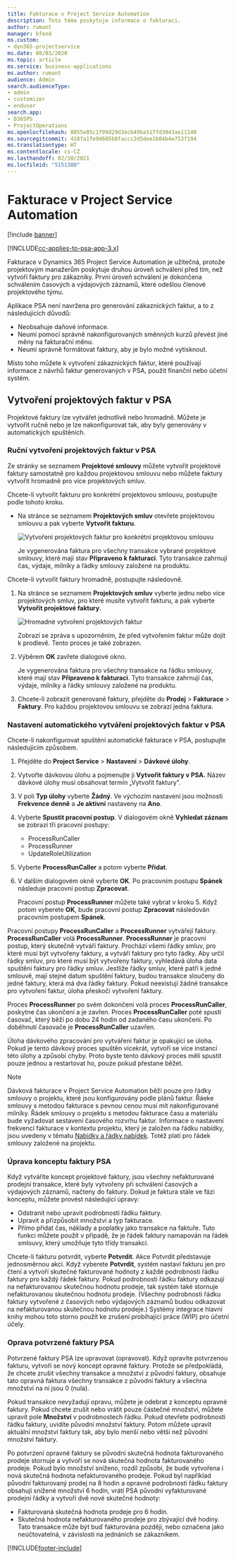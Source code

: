 ```yaml
---
title: Fakturace v Project Service Automation
description: Toto téma poskytuje informace o fakturaci.
author: rumant
manager: kfend
ms.custom:
- dyn365-projectservice
ms.date: 08/03/2020
ms.topic: article
ms.service: business-applications
ms.author: rumant
audience: Admin
search.audienceType:
- admin
- customizer
- enduser
search.app:
- D365PS
- ProjectOperations
ms.openlocfilehash: 0855e85c1f09d29d3ecb49ba517fd3043ae11140
ms.sourcegitcommit: 418fa1fe9d605b8faccc2d5dee1b04b4e753f194
ms.translationtype: HT
ms.contentlocale: cs-CZ
ms.lasthandoff: 02/10/2021
ms.locfileid: "5151380"
---
```

# <a name="invoicing-in-project-service-automation"></a>Fakturace v Project Service Automation

[!include [banner](../includes/psa-now-project-operations.md)]

[!INCLUDE[cc-applies-to-psa-app-3.x](../includes/cc-applies-to-psa-app-3x.md)]

Fakturace v Dynamics 365 Project Service Automation je užitečná, protože projektovým manažerům poskytuje druhou úroveň schválení před tím, než vytvoří faktury pro zákazníky. První úroveň schválení je dokončena schválením časových a výdajových záznamů, které odešlou členové projektového týmu.

Aplikace PSA není navržena pro generování zákaznických faktur, a to z následujících důvodů:

- Neobsahuje daňové informace.
- Neumí pomocí správně nakonfigurovaných směnných kurzů převést jiné měny na fakturační měnu.
- Neumí správně formátovat faktury, aby je bylo možné vytisknout.

Místo toho můžete k vytvoření zákaznických faktur, které používají informace z návrhů faktur generovaných v PSA, použít finanční nebo účetní systém.

## <a name="creating-project-invoices-in-psa"></a>Vytvoření projektových faktur v PSA

Projektové faktury lze vytvářet jednotlivě nebo hromadně. Můžete je vytvořit ručně nebo je lze nakonfigurovat tak, aby byly generovány v automatických spuštěních.

### <a name="manually-create-project-invoices-in-psa"></a>Ruční vytvoření projektových faktur v PSA

Ze stránky se seznamem **Projektové smlouvy** můžete vytvořit projektové faktury samostatně pro každou projektovou smlouvu nebo můžete faktury vytvořit hromadně pro více projektových smluv.

Chcete-li vytvořit fakturu pro konkrétní projektovou smlouvu, postupujte podle tohoto kroku.

- Na stránce se seznamem **Projektových smluv** otevřete projektovou smlouvu a pak vyberte **Vytvořit fakturu**.

    ![Vytvoření projektových faktur pro konkrétní projektovou smlouvu](media/CreateProjectInvoicesOneByOne.png)

    Je vygenerována faktura pro všechny transakce vybrané projektové smlouvy, které mají stav **Připraveno k fakturaci**. Tyto transakce zahrnují čas, výdaje, milníky a řádky smlouvy založené na produktu.

Chcete-li vytvořit faktury hromadně, postupujte následovně.

1. Na stránce se seznamem **Projektových smluv** vyberte jednu nebo více projektových smluv, pro které musíte vytvořit fakturu, a pak vyberte **Vytvořit projektové faktury**.

    ![Hromadné vytvoření projektových faktur](media/CreateProjectInvoicesBulk.png)

    Zobrazí se zpráva s upozorněním, že před vytvořením faktur může dojít k prodlevě. Tento proces je také zobrazen.

2. Výběrem **OK** zavřete dialogové okno.

    Je vygenerována faktura pro všechny transakce na řádku smlouvy, které mají stav **Připraveno k fakturaci**. Tyto transakce zahrnují čas, výdaje, milníky a řádky smlouvy založené na produktu.

3. Chcete-li zobrazit generované faktury, přejděte do **Prodej** \> **Fakturace** \> **Faktury**. Pro každou projektovou smlouvu se zobrazí jedna faktura.

### <a name="set-up-automated-creation-of-project-invoices-in-psa"></a>Nastavení automatického vytváření projektových faktur v PSA

Chcete-li nakonfigurovat spuštění automatické fakturace v PSA, postupujte následujícím způsobem.

1. Přejděte do **Project Service** \> **Nastavení** \> **Dávkové úlohy**.
2. Vytvořte dávkovou úlohu a pojmenujte ji **Vytvořit faktury v PSA.** Název dávkové úlohy musí obsahovat termín „Vytvořit faktury”.
3. V poli **Typ úlohy** vyberte **Žádný**. Ve výchozím nastavení jsou možnosti **Frekvence denně** a **Je aktivní** nastaveny na **Ano**.
4. Vyberte **Spustit pracovní postup**. V dialogovém okně **Vyhledat záznam** se zobrazí tři pracovní postupy:

    - ProcessRunCaller
    - ProcessRunner
    - UpdateRoleUtilization

5. Vyberte **ProcessRunCaller** a potom vyberte **Přidat**.
6. V dalším dialogovém okně vyberte **OK**. Po pracovním postupu **Spánek** následuje pracovní postup **Zpracovat**.

    Pracovní postup **ProcessRunner** můžete také vybrat v kroku 5. Když potom vyberete **OK**, bude pracovní postup **Zpracovat** následován pracovním postupem **Spánek**.

Pracovní postupy **ProcessRunCaller** a **ProcessRunner** vytvářejí faktury. **ProcessRunCaller** volá **ProcessRunner**. **ProcessRunner** je pracovní postup, který skutečně vytváří faktury. Prochází všemi řádky smluv, pro které musí být vytvořeny faktury, a vytváří faktury pro tyto řádky. Aby určil řádky smluv, pro které musí být vytvořeny faktury, vyhledává úloha data spuštění faktury pro řádky smluv. Jestliže řádky smluv, které patří k jedné smlouvě, mají stejné datum spuštění faktury, budou transakce sloučeny do jedné faktury, která má dva řádky faktury. Pokud neexistují žádné transakce pro vytvoření faktur, úloha přeskočí vytvoření faktury.

Proces **ProcessRunner** po svém dokončení volá proces **ProcessRunCaller**, poskytne čas ukončení a je zavřen. Proces **ProcessRunCaller** poté spustí časovač, který běží po dobu 24 hodin od zadaného času ukončení. Po doběhnutí časovače je **ProcessRunCaller** uzavřen.

Úloha dávkového zpracování pro vytváření faktur je opakující se úloha. Pokud je tento dávkový proces spuštěn vícekrát, vytvoří se více instancí této úlohy a způsobí chyby. Proto byste tento dávkový proces měli spustit pouze jednou a restartovat ho, pouze pokud přestane běžet.

> [!NOTE]
> Dávková fakturace v Project Service Automation běží pouze pro řádky smlouvy o projektu, které jsou konfigurovány podle plánů faktur. Řáeke smlouvy s metodou fakturace s pevnou cenou musí mít nakonfigurované milníky. Řádek smlouvy o projektu s metodou fakturace času a materiálu bude vyžadovat sestavení časového rozvrhu faktur. Informace o nastavení frekvencí fakturace v kontextu projektu, který je založen na řádku nabídky, jsou uvedeny v tématu [Nabídky a řádky nabídek](basic-quote-lines.md#invoice-schedule). Totéž platí pro řádek smlouvy založené na projektu.      
 
### <a name="edit-a-draft-psa-invoice"></a>Úprava konceptu faktury PSA

Když vytváříte koncept projektové faktury, jsou všechny nefakturované prodejní transakce, které byly vytvořeny při schválení časových a výdajových záznamů, načteny do faktury. Dokud je faktura stále ve fázi konceptu, můžete provést následující úpravy:

- Odstranit nebo upravit podrobnosti řádku faktury.
- Upravit a přizpůsobit množství a typ fakturace.
- Přímo přidat čas, náklady a poplatky jako transakce na faktuře. Tuto funkci můžete použít v případě, že je řádek faktury namapován na řádek smlouvy, který umožňuje tyto třídy transakcí.

Chcete-li fakturu potvrdit, vyberte **Potvrdit**. Akce Potvrdit představuje jednosměrnou akci. Když vyberete **Potvrdit**, systém nastaví fakturu jen pro čtení a vytvoří skutečné fakturované hodnoty z každé podrobnosti řádku faktury pro každý řádek faktury. Pokud podrobnosti řádku faktury odkazují na nefakturovanou skutečnou hodnotu prodeje, tak systém také stornuje nefakturovanou skutečnou hodnotu prodeje. (Všechny podrobnosti řádku faktury vytvořené z časových nebo výdajových záznamů budou odkazovat na nefakturovanou skutečnou hodnotu prodeje.) Systémy integrace hlavní knihy mohou toto storno použít ke zrušení probíhající práce (WIP) pro účetní účely.

### <a name="correct-a-confirmed-psa-invoice"></a>Oprava potvrzené faktury PSA

Potvrzené faktury PSA lze upravovat (opravovat). Když opravíte potvrzenou fakturu, vytvoří se nový koncept opravné faktury. Protože se předpokládá, že chcete zrušit všechny transakce a množství z původní faktury, obsahuje tato opravná faktura všechny transakce z původní faktury a všechna množství na ní jsou 0 (nula).

Pokud transakce nevyžadují opravu, můžete je odebrat z konceptu opravné faktury. Pokud chcete zrušit nebo vrátit pouze částečné množství, můžete upravit pole **Množství** v podrobnostech řádku. Pokud otevřete podrobnosti řádku faktury, uvidíte původní množství faktury. Potom můžete upravit aktuální množství faktury tak, aby bylo menší nebo větší než původní množství faktury.

Po potvrzení opravné faktury se původní skutečná hodnota fakturovaného prodeje stornuje a vytvoří se nová skutečná hodnota fakturovaného prodeje. Pokud bylo množství sníženo, rozdíl způsobí, že bude vytvořena i nová skutečná hodnota nefakturovaného prodeje. Pokud byl například původní fakturovaný prodej na 8 hodin a opravné podrobnosti řádku faktury obsahují snížené množství 6 hodin, vrátí PSA původní vyfakturované prodejní řádky a vytvoří dvě nové skutečné hodnoty:

- Fakturovaná skutečná hodnota prodeje pro 6 hodin.
- Skutečná hodnota nefakturovaného prodeje pro zbývající dvě hodiny. Tato transakce může být buď fakturována později, nebo označena jako neúčtovatelná, v závislosti na jednáních se zákazníkem.


[!INCLUDE[footer-include](../includes/footer-banner.md)]